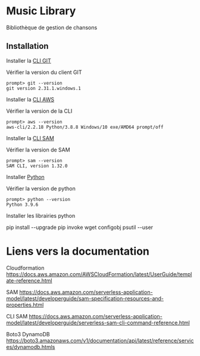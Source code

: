 # Music Library

Bibliothèque de gestion de chansons



## Installation

Installer la [CLI GIT](https://git-scm.com/downloads) 

Vérifier la version du client GIT

```
prompt> git --version
git version 2.31.1.windows.1
```

Installer la [CLI AWS](https://docs.aws.amazon.com/cli/latest/userguide/install-cliv2.html)


Vérifier la version de la CLI

```
prompt> aws --version
aws-cli/2.2.18 Python/3.8.8 Windows/10 exe/AMD64 prompt/off
```

Installer la [CLI SAM](https://docs.aws.amazon.com/serverless-application-model/latest/developerguide/serverless-sam-cli-install.html)

Vérifier la version de SAM

```
prompt> sam --version
SAM CLI, version 1.32.0
```

Installer [Python](http://www.python.org/) 

Vérifier la version de python

```
prompt> python --version
Python 3.9.6
```

Installer les librairies python

pip install --upgrade pip invoke wget configobj psutil --user


Liens vers la documentation
===================

Cloudformation https://docs.aws.amazon.com/AWSCloudFormation/latest/UserGuide/template-reference.html 

SAM https://docs.aws.amazon.com/serverless-application-model/latest/developerguide/sam-specification-resources-and-properties.html

CLI SAM https://docs.aws.amazon.com/serverless-application-model/latest/developerguide/serverless-sam-cli-command-reference.html

Boto3 DynamoDB https://boto3.amazonaws.com/v1/documentation/api/latest/reference/services/dynamodb.htmls